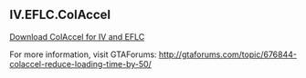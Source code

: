 ## IV.EFLC.ColAccel

[Download ColAccel for IV and EFLC](https://github.com/ThirteenAG/IV.EFLC.ColAccel/releases)

For more information, visit GTAForums: http://gtaforums.com/topic/676844-colaccel-reduce-loading-time-by-50/
